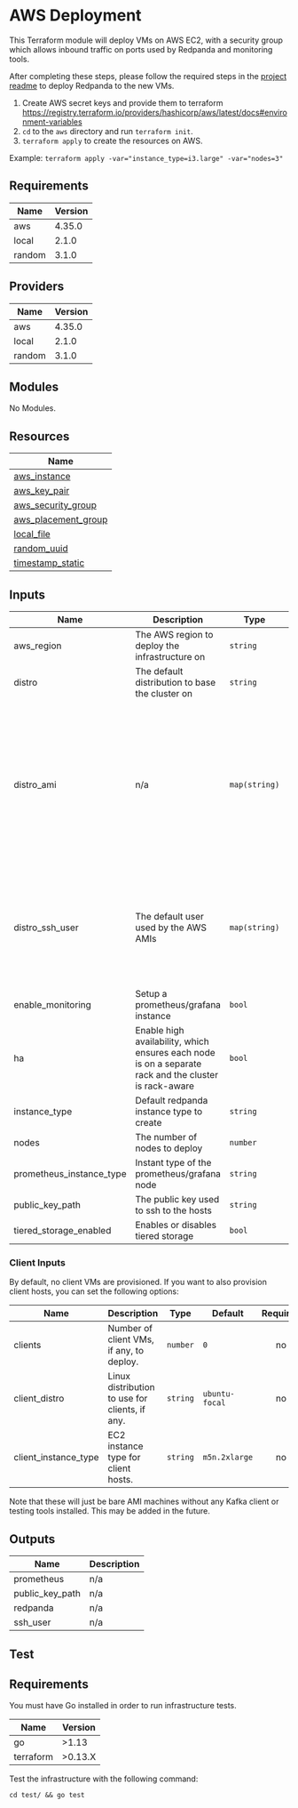 # AWS Deployment

This Terraform module will deploy VMs on AWS EC2, with a security group which allows inbound traffic on ports used by Redpanda and monitoring tools.

After completing these steps, please follow the required steps in the [project readme](../README.md) to deploy Redpanda to the new VMs.

1. Create AWS secret keys and provide them to terraform https://registry.terraform.io/providers/hashicorp/aws/latest/docs#environment-variables
2. `cd` to the `aws` directory and run `terraform init`.
3. `terraform apply` to create the resources on AWS.

Example: `terraform apply -var="instance_type=i3.large" -var="nodes=3"`


## Requirements

| Name | Version |
|------|---------|
| aws | 4.35.0 |
| local | 2.1.0 |
| random | 3.1.0 |

## Providers

| Name | Version |
|------|---------|
| aws | 4.35.0 |
| local | 2.1.0 |
| random | 3.1.0 |

## Modules

No Modules.

## Resources

| Name                                                                                                               |
|--------------------------------------------------------------------------------------------------------------------|
| [aws_instance](https://registry.terraform.io/providers/hashicorp/aws/4.35.0/docs/resources/instance)               |
| [aws_key_pair](https://registry.terraform.io/providers/hashicorp/aws/4.35.0/docs/resources/key_pair)               |
| [aws_security_group](https://registry.terraform.io/providers/hashicorp/aws/4.35.0/docs/resources/security_group)   |
| [aws_placement_group](https://registry.terraform.io/providers/hashicorp/aws/4.35.0/docs/resources/placement_group) |
| [local_file](https://registry.terraform.io/providers/hashicorp/local/2.1.0/docs/resources/file)                    |
| [random_uuid](https://registry.terraform.io/providers/hashicorp/random/3.1.0/docs/resources/uuid)                  |
| [timestamp_static](https://registry.terraform.io/providers/hashicorp/time/latest/docs/resources/static)            |

## Inputs

| Name | Description | Type | Default | Required |
|------|-------------|------|---------|:--------:|
| aws\_region | The AWS region to deploy the infrastructure on | `string` | `"us-west-2"` | no |
| distro | The default distribution to base the cluster on | `string` | `"ubuntu-focal"` | no |
| distro\_ami | n/a | `map(string)` | <pre>{<br>  "amazon-linux-2": "ami-01ce4793a2f45922e",<br>  "debian-buster": "ami-0f7939d313699273c",<br>  "debian-stretch": "ami-072ad3956e05c814c",<br>  "fedora-31": "ami-0e82cc6ce8f393d4b",<br>  "fedora-32": "ami-020405ee5d5747724",<br>  "rhel-8": "ami-087c2c50437d0b80d",<br>  "ubuntu-bionic": "ami-0c1ab2d66f996cd4b",<br>  "ubuntu-focal": "ami-02c45ea799467b51b",<br> "ubuntu-hirsute": "ami-035649ffeb04ce758" <br>}</pre> | no |
| distro\_ssh\_user | The default user used by the AWS AMIs | `map(string)` | <pre>{<br>  "amazon-linux-2": "ec2-user",<br>  "debian-buster": "admin",<br>  "debian-stretch": "admin",<br>  "fedora-31": "fedora",<br>  "fedora-32": "fedora",<br>  "rhel-8": "ec2-user",<br>  "ubuntu-\*": "ubuntu" <br>}</pre> | no |
| enable\_monitoring | Setup a prometheus/grafana instance | `bool` | `true` | no |
| ha | Enable high availability, which ensures each node is on a separate rack and the cluster is rack-aware | `bool` | `false` | no |
| instance\_type | Default redpanda instance type to create | `string` | `"i3.2xlarge"` | no |
| nodes | The number of nodes to deploy | `number` | `"3"` | no |
| prometheus\_instance\_type | Instant type of the prometheus/grafana node | `string` | `"c5.2xlarge"` | no |
| public\_key\_path | The public key used to ssh to the hosts | `string` | `"~/.ssh/id_rsa.pub"` | no |
| tiered\_storage\_enabled | Enables or disables tiered storage | `bool` | `false` | no |

### Client Inputs
By default, no client VMs are provisioned. If you want to also provision client
hosts, you can set the following options:

| Name | Description | Type | Default | Required |
|------|-------------|------|---------|:--------:|
| clients | Number of client VMs, if any, to deploy. | `number` | `0` | no |
| client\_distro | Linux distribution to use for clients, if any. | `string` | `ubuntu-focal` | no |
| client\_instance\_type | EC2 instance type for client hosts. | `string` | `m5n.2xlarge` | no |

Note that these will just be bare AMI machines without any Kafka client or
testing tools installed. This may be added in the future.

## Outputs

| Name | Description |
|------|-------------|
| prometheus | n/a |
| public\_key\_path | n/a |
| redpanda | n/a |
| ssh\_user | n/a |

## Test

## Requirements

You must have Go installed in order to run infrastructure tests.

| Name | Version |
|------|---------|
| go | >1.13 |
| terraform | >0.13.X |

Test the infrastructure with the following command:

`cd test/ && go test `

